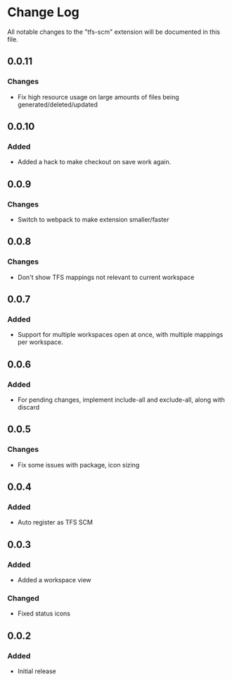 # Change Log

All notable changes to the "tfs-scm" extension will be documented in this file.

## 0.0.11
### Changes
* Fix high resource usage on large amounts of files being generated/deleted/updated

## 0.0.10
### Added
* Added a hack to make checkout on save work again.

## 0.0.9
### Changes
* Switch to webpack to make extension smaller/faster

## 0.0.8
### Changes
* Don't show TFS mappings not relevant to current workspace

## 0.0.7
### Added
* Support for multiple workspaces open at once, with multiple mappings per workspace.

## 0.0.6
### Added
* For pending changes, implement include-all and exclude-all, along with discard

## 0.0.5
### Changes
* Fix some issues with package, icon sizing

## 0.0.4
### Added
* Auto register as TFS SCM

## 0.0.3
### Added
- Added a workspace view
### Changed
- Fixed status icons

## 0.0.2
### Added
- Initial release
